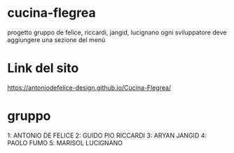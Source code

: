 # cucina-flegrea
progetto gruppo de felice, riccardi, jangid, lucignano
ogni sviluppatore deve aggiungere una sezione del menù

# Link del sito
https://antoniodefelice-design.github.io/Cucina-Flegrea/

# gruppo
1: ANTONIO DE FELICE
2: GUIDO PIO RICCARDI
3: ARYAN JANGID
4: PAOLO FUMO
5: MARISOL LUCIGNANO
